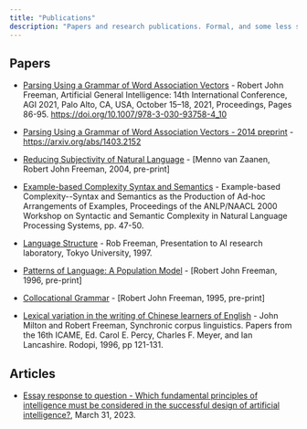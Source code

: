 ```yaml
---
title: "Publications"
description: "Papers and research publications. Formal, and some less so formal."
---
```


## Papers

- [Parsing Using a Grammar of Word Association Vectors](https://dl.acm.org/doi/abs/10.1007/978-3-030-93758-4_10) - Robert John Freeman, Artificial General Intelligence: 14th International Conference, AGI 2021, Palo Alto, CA, USA, October 15–18, 2021, Proceedings, Pages 86-95. https://doi.org/10.1007/978-3-030-93758-4_10

- [Parsing Using a Grammar of Word Association Vectors - 2014 preprint](/papers/Parsing_Using_a_Grammar_of_Word_Associat.pdf) - https://arxiv.org/abs/1403.2152

- [Reducing Subjectivity of Natural Language](/papers/Reducing_Subjectivity_of_Natural_Language.pdf) - [Menno van Zaanen, Robert John Freeman, 2004, pre-print]

- [Example-based Complexity Syntax and Semantics](/papers/Example_based_complexity_syntax_and_sema.pdf) - Example-based Complexity--Syntax and Semantics as the Production of Ad-hoc Arrangements of Examples, Proceedings of the ANLP/NAACL 2000 Workshop on Syntactic and Semantic Complexity in Natural Language Processing Systems, pp. 47-50.

- [Language Structure](/papers/Language_Structure.txt) - Rob Freeman, Presentation
 to AI research laboratory, Tokyo University, 1997.

- [Patterns of Language: A Population Model](/papers/Patterns_of_Language_A_Population_Model.pdf) - [Robert John Freeman, 1996, pre-print]

- [Collocational Grammar](/papers/Collocational_Grammar.pdf) - [Robert John Freeman, 1995, pre-print]

- [Lexical variation in the writing of Chinese learners of English](https://brill.com/display/title/30061) - John Milton and Robert Freeman, Synchronic corpus linguistics. Papers from the 16th ICAME, Ed. Carol E. Percy, Charles F. Meyer, and Ian Lancashire. Rodopi, 1996, pp 121-131.

## Articles

- [Essay response to question - Which fundamental principles of intelligence must be considered in the successful design of artificial intelligence?](https://robertjohnfreeman.substack.com/p/essay-response-to-question-which), March 31, 2023.

